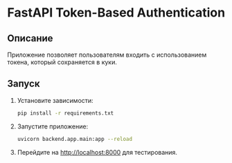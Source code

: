 # FastAPI Token-Based Authentication

## Описание

Приложение позволяет пользователям входить с использованием токена, который сохраняется в куки.

## Запуск

1. Установите зависимости:

    ```bash
    pip install -r requirements.txt
    ```

2. Запустите приложение:

    ```bash
    uvicorn backend.app.main:app --reload
    ```

3. Перейдите на [http://localhost:8000](http://localhost:8000) для тестирования.
